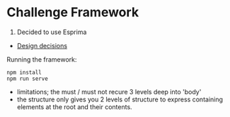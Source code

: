 # Challenge Framework

1.  Decided to use Esprima



* [Design decisions](DESIGN.md)



Running the framework:

    npm install
    npm run serve


 - limitations; the must / must not recure 3 levels deep into 'body'
 - the structure only gives you 2 levels of structure to express containing elements at the root and their contents.
